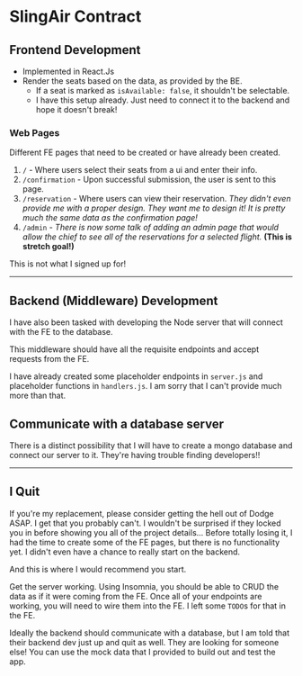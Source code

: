 # SlingAir Contract

## Frontend Development

- Implemented in React.Js
- Render the seats based on the data, as provided by the BE.
  - If a seat is marked as `isAvailable: false`, it shouldn't be selectable.
  - I have this setup already. Just need to connect it to the backend and hope it doesn't break!

### Web Pages

Different FE pages that need to be created or have already been created.

1. `/` - Where users select their seats from a ui and enter their info.
2. `/confirmation` - Upon successful submission, the user is sent to this page.
3. `/reservation` - Where users can view their reservation. _They didn't even provide me with a proper design. They want me to design it! It is pretty much the same data as the confirmation page!_
4. `/admin` - _There is now some talk of adding an admin page that would allow the chief to see all of the reservations for a selected flight._ **(This is stretch goal!)**

This is not what I signed up for!

---

## Backend (Middleware) Development

I have also been tasked with developing the Node server that will connect with the FE to the database.

This middleware should have all the requisite endpoints and accept requests from the FE.

I have already created some placeholder endpoints in `server.js` and placeholder functions in `handlers.js`. I am sorry that I can't provide much more than that.

## Communicate with a database server

There is a distinct possibility that I will have to create a mongo database and connect our server to it. They're having trouble finding developers!!

---

## I Quit

If you're my replacement, please consider getting the hell out of Dodge ASAP. I get that you probably can't. I wouldn't be surprised if they locked you in before showing you all of the project details... Before totally losing it, I had the time to create some of the FE pages, but there is no functionality yet. I didn't even have a chance to really start on the backend.

And this is where I would recommend you start.

Get the server working. Using Insomnia, you should be able to CRUD the data as if it were coming from the FE. Once all of your endpoints are working, you will need to wire them into the FE. I left some `TODO`s for that in the FE.

Ideally the backend should communicate with a database, but I am told that their backend dev just up and quit as well. They are looking for someone else! You can use the mock data that I provided to build out and test the app.
